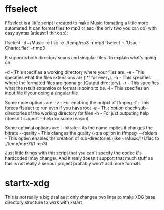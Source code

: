 # ffselect
FFselect is a little script I created to make Music formating a little more automated.
It can format files to mp3 or aac (the only two you can do) with easy syntax (atleast I think so):
  
  ffselect -d ~/Music -e flac -o ./temp/mp3 -r mp3
  ffselect -i 'Usao - Chariot.flac' -r mp3
  
It supports both directory scans and singular files. To explain what's going on:

  -d  - This specifies a working directory where your files are.
  -e  - This specifies what the files extensions are ('*' for every).
  -o  - This specifies where the formated files are gonna go (Output directory).
  -r  - This specifies what the result extension or format is going to be.
  -i  - This specifies an input file if your doing a singular file
  
Some more options are:
  -v  - For enabling the output of ffmpeg
  -f  - This forces ffselect to run even if you have root
  -a  - This option check sub-directories of the working directory for files
  -h  - For just outputing help (doesn't support --help for some reason)
  
Some optional options are:
  --bitrate - As the name implies it changes the bitrate
  --quality - This changes the quality (-q:a option in ffmpeg)
  --folders - This option enables the creation of sub-directories (like ~/Music/1/1.flac to ./temp/mp3/1/1.mp3)
 
Just little things with this script that you can't specify the codec it's hardcoded (may change).
And it realy doesn't support that much stuff as this is not really a serious project probably won't add more formats

# startx-xdg
This is not really a big deal as it only changes two lines to make XDG base directory structure to work with xstart.
